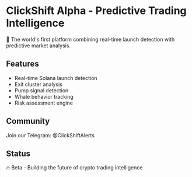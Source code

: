 # ClickShift Alpha - Predictive Trading Intelligence

🚀 The world's first platform combining real-time launch detection with predictive market analysis.

## Features
- Real-time Solana launch detection
- Exit cluster analysis
- Pump signal detection
- Whale behavior tracking
- Risk assessment engine

## Community
Join our Telegram: @ClickShiftAlerts

## Status
🔥 Beta - Building the future of crypto trading intelligence
